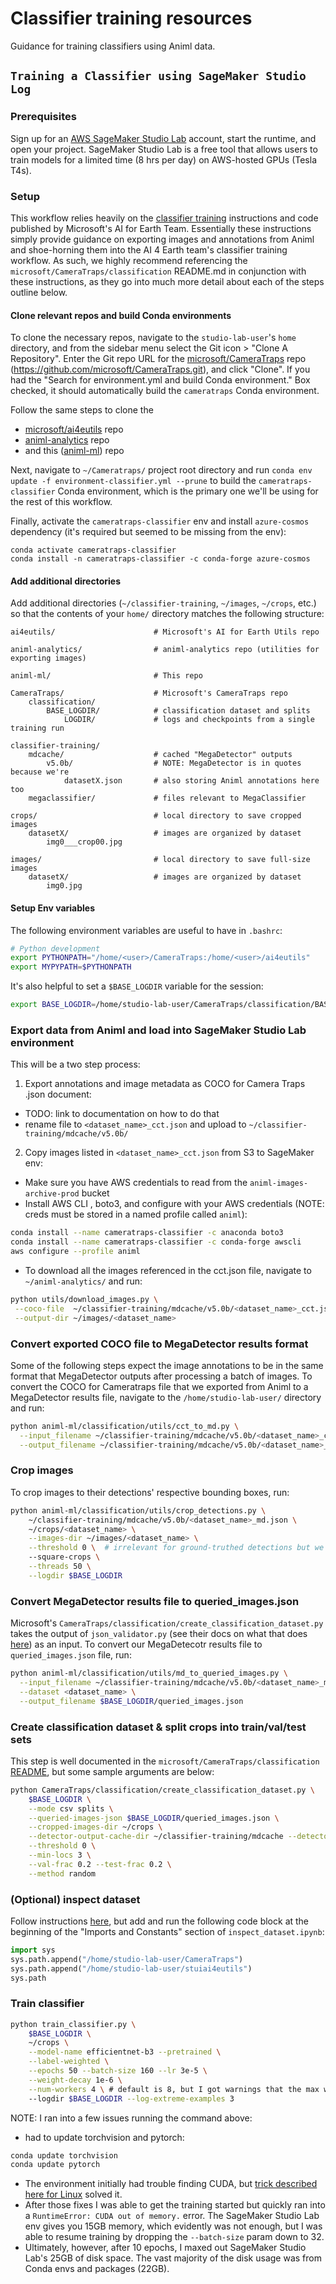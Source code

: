 # Classifier training resources
Guidance for training classifiers using Animl data.

## `Training a Classifier using SageMaker Studio Log`

### Prerequisites

Sign up for an [AWS SageMaker Studio Lab](https://studiolab.sagemaker.aws) account, start the runtime, and open your project. SageMaker Studio Lab is a free tool that allows users to train models for a limited time (8 hrs per day) on AWS-hosted GPUs (Tesla T4s).

### Setup

This workflow relies heavily on the [classifier training](https://github.com/microsoft/CameraTraps/tree/main/classification) instructions and code published by Microsoft's AI for Earth Team. Essentially these instructions simply provide guidance on  exporting images and annotations from Animl and shoe-horning them into the AI 4 Earth team's classifier training workflow. As such, we highly recommend referencing the `microsoft/CameraTraps/classification` README.md in conjunction with these instructions, as they go into much more detail about each of the steps outline below.

#### Clone relevant repos and build Conda environments

To clone the necessary repos, navigate to the `studio-lab-user`'s `home` directory, and from the sidebar menu select the Git icon > "Clone A Repository". Enter the Git repo URL for the [microsoft/CameraTraps](https://github.com/microsoft/CameraTraps) repo (https://github.com/microsoft/CameraTraps.git), and click "Clone". If you had the "Search for environment.yml and build Conda environment." Box checked, it should automatically build the `cameratraps` Conda environment.

Follow the same steps to clone the
- [microsoft/ai4eutils](https://github.com/microsoft/ai4eutils) repo
- [animl-analytics](https://github.com/tnc-ca-geo/animl-ml) repo
- and this ([animl-ml](https://github.com/tnc-ca-geo/animl-ml)) repo

Next, navigate to `~/Cameratraps/` project root directory and run `conda env update -f environment-classifier.yml --prune` to build the `cameratraps-classifier` Conda environment, which is the primary one we'll be using for the rest of this workflow.

Finally, activate the `cameratraps-classifier` env and install `azure-cosmos` dependency (it's required but seemed to be missing from the env):

```
conda activate cameratraps-classifier
conda install -n cameratraps-classifier -c conda-forge azure-cosmos
```

#### Add additional directories

Add additional directories (`~/classifier-training`, `~/images`, `~/crops`, etc.) so that the contents of your `home/` directory matches the following structure:

```
ai4eutils/                      # Microsoft's AI for Earth Utils repo

animl-analytics/                # animl-analytics repo (utilities for exporting images)

animl-ml/                       # This repo

CameraTraps/                    # Microsoft's CameraTraps repo
    classification/
        BASE_LOGDIR/            # classification dataset and splits
            LOGDIR/             # logs and checkpoints from a single training run

classifier-training/            
    mdcache/                    # cached "MegaDetector" outputs
        v5.0b/                  # NOTE: MegaDetector is in quotes because we're
            datasetX.json       # also storing Animl annotations here too
    megaclassifier/             # files relevant to MegaClassifier

crops/                          # local directory to save cropped images
    datasetX/                   # images are organized by dataset
        img0___crop00.jpg

images/                         # local directory to save full-size images
    datasetX/                   # images are organized by dataset
        img0.jpg

```

#### Setup Env variables
The following environment variables are useful to have in `.bashrc`:

```bash
# Python development
export PYTHONPATH="/home/<user>/CameraTraps:/home/<user>/ai4eutils"
export MYPYPATH=$PYTHONPATH
```

It's also helpful to set a `$BASE_LOGDIR` variable for the session:
```bash
export BASE_LOGDIR=/home/studio-lab-user/CameraTraps/classification/BASE_LOGDIR
```

### Export data from Animl and load into SageMaker Studio Lab environment
This will be a two step process:
1. Export annotations and image metadata as COCO for Camera Traps .json document:
  - TODO: link to documentation on how to do that
  - rename file to `<dataset_name>_cct.json` and upload to `~/classifier-training/mdcache/v5.0b/`
2. Copy images listed in `<dataset_name>_cct.json` from S3 to SageMaker env:
  - Make sure you have AWS credentials to read from the `animl-images-archive-prod` bucket
  - Install AWS CLI , boto3, and configure with your AWS credentials (NOTE: creds must be stored in a named profile called `animl`):
  ```bash
  conda install --name cameratraps-classifier -c anaconda boto3
  conda install --name cameratraps-classifier -c conda-forge awscli
  aws configure --profile animl
  ```
  - To download all the images referenced in the cct.json file, navigate to `~/animl-analytics/` and run:
  ```bash
  python utils/download_images.py \
   --coco-file  ~/classifier-training/mdcache/v5.0b/<dataset_name>_cct.json\
   --output-dir ~/images/<dataset_name>
  ```

### Convert exported COCO file to MegaDetector results format
Some of the following steps expect the image annotations to be in the same format that MegaDetector outputs after processing a batch of images. To convert the COCO for Cameratraps file that we exported from Animl to a MegaDetector results file, navigate to the `/home/studio-lab-user/` directory and run:

```bash
python animl-ml/classification/utils/cct_to_md.py \
  --input_filename ~/classifier-training/mdcache/v5.0b/<dataset_name>_cct.json \
  --output_filename ~/classifier-training/mdcache/v5.0b/<dataset_name>_md.json
```

### Crop images 
To crop images to their detections' respective bounding boxes, run:

```bash
python animl-ml/classification/utils/crop_detections.py \
    ~/classifier-training/mdcache/v5.0b/<dataset_name>_md.json \
    ~/crops/<dataset_name> \
    --images-dir ~/images/<dataset_name> \
    --threshold 0 \  # irrelevant for ground-truthed detections but we pass it in anyhow
    --square-crops \
    --threads 50 \
    --logdir $BASE_LOGDIR
```

### Convert MegaDetector results file to queried_images.json
Microsoft's `CameraTraps/classification/create_classification_dataset.py` takes the output of `json_validator.py` (see their docs on what that does [here](https://github.com/microsoft/CameraTraps/tree/main/classification#2-query-megadb-for-labeled-images)) as an input. To convert our MegaDetecotr results file to `queried_images.json` file, run: 

```bash
python animl-ml/classification/utils/md_to_queried_images.py \
  --input_filename ~/classifier-training/mdcache/v5.0b/<dataset_name>_md.json \
  --dataset <dataset_name> \
  --output_filename $BASE_LOGDIR/queried_images.json
```

### Create classification dataset & split crops into train/val/test sets
This step is well documented in the `microsoft/CameraTraps/classification` [README](https://github.com/microsoft/CameraTraps/tree/main/classification#4-create-classification-dataset-and-split-image-crops-into-trainvaltest-sets-by-location), but some sample arguments are below: 

```bash
python CameraTraps/classification/create_classification_dataset.py \
    $BASE_LOGDIR \
    --mode csv splits \
    --queried-images-json $BASE_LOGDIR/queried_images.json \
    --cropped-images-dir ~/crops \
    --detector-output-cache-dir ~/classifier-training/mdcache --detector-version 5.0b \
    --threshold 0 \
    --min-locs 3 \
    --val-frac 0.2 --test-frac 0.2 \
    --method random
```

### (Optional) inspect dataset
Follow instructions [here](https://github.com/microsoft/CameraTraps/tree/main/classification#5-optional-manually-inspect-dataset), but add and run the following code block at the beginning of the "Imports and Constants" section of `inspect_dataset.ipynb`:

```python
import sys
sys.path.append("/home/studio-lab-user/CameraTraps")
sys.path.append("/home/studio-lab-user/stuiai4eutils")
sys.path
```

### Train classifier

```bash
python train_classifier.py \
    $BASE_LOGDIR \
    ~/crops \
    --model-name efficientnet-b3 --pretrained \
    --label-weighted \
    --epochs 50 --batch-size 160 --lr 3e-5 \
    --weight-decay 1e-6 \
    --num-workers 4 \ # default is 8, but I got warnings that the max was 4 in SageMaker Studio Lab env
    --logdir $BASE_LOGDIR --log-extreme-examples 3
```

NOTE: I ran into a few issues running the command above: 
- had to update torchvision and pytorch:
```bash
conda update torchvision
conda update pytorch
```
- The environment initially had trouble finding CUDA, but [trick described here for Linux](https://github.com/microsoft/CameraTraps/tree/main/classification#verifying-that-cuda-is-available-and-dealing-with-the-case-where-it-isnt) solved it. 
- After those fixes I was able to get the training started but quickly ran into a `RuntimeError: CUDA out of memory.` error. The SageMaker Studio Lab env gives you 15GB memory, which evidently was not enough, but I was able to resume training by dropping the `--batch-size` param down to 32. 
- Ultimately, however, after 10 epochs, I maxed out SageMaker Studio Lab's 25GB of disk space. The vast majority of the disk usage was from Conda envs and packages (22GB).